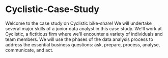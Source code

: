 # Cyclistic-Case-Study
Welcome to the case study on Cyclistic bike-share! We will undertake several major skills of a junior data analyst in this case study. We'll work at Cyclistic, a fictitious firm where we'll encounter a variety of individuals and team members.
We will use the phases of the data analysis process to address the essential business questions: ask, prepare, process, analyse, communicate, and act.
